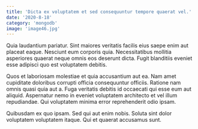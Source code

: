 ```yaml
---
title: 'Dicta ex voluptatem et sed consequuntur tempore quaerat vel.'
date: '2020-8-18'
category: 'mongodb'
image: 'image46.jpg'
---
```


Quia laudantium pariatur. Sint maiores veritatis facilis eius saepe enim aut placeat eaque. Nesciunt eum corporis quia. Necessitatibus mollitia asperiores quaerat neque omnis eos deserunt dicta. Fugit blanditiis eveniet esse adipisci quo est voluptatem debitis.
 Quos et laboriosam molestiae et quia accusantium aut ea. Nam amet cupiditate doloribus corrupti officia consequuntur officiis. Ratione nam omnis quasi quia aut a. Fuga veritatis debitis id occaecati qui esse eum aut aliquid. Aspernatur nemo in eveniet voluptatem architecto et vel illum repudiandae. Qui voluptatem minima error reprehenderit odio ipsam.
 Quibusdam ex quo ipsam. Sed qui aut enim nobis. Soluta sint dolor voluptatem voluptatem itaque. Qui et quaerat accusamus sunt.
